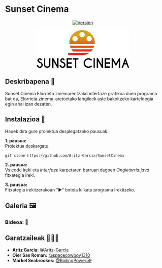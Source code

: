 # Sunset Cinema
<div align="center">

[![Version](https://img.shields.io/badge/1.0-%20?label=version)](https://github.com/Aritz-Garcia/SunsetCinema)

</div>

<div align="center">

<img src="img/logo_sunset_cinema.png" alt="Logo Sunset Cinema" width="300px">

</div>

## Deskribapena 📝
Sunset Cinema Elorrieta zinemarentzako interfaze grafikoa duen programa bat da, Elorrieta zinema-aretoetako langileek aste bakoitzeko karteldegia egin ahal izan dezaten.

## Instalazioa 🚀
Hauek dira gure proiektua desplegatzeko pausuak:

**1. pausua:** <br>
Proiektua deskargatu:
```
git clone https://github.com/Aritz-Garcia/SunsetCinema
```
**2. pausua:** <br>
Vs code ireki eta *interfaze* karpetaren barruan dagoen *Ongietorria.java* fitxategia ireki.

**3. pausua:** <br>
Fitxategia irekitzerakoan "▶" botoia klikatu programa irekitzeko.

## Galeria 🖼
### Bideoa: 🎥

## Garatzaileak 👨🏻‍💻
- **Aritz Garcia:** [@Aritz-Garcia](https://github.com/Aritz-Garcia)
- **Oier San Roman:** [@spacecowboy1310](https://github.com/spacecowboy1310)
- **Markel Seabrookes:** [@BoilingPower59](https://github.com/BoilingPower59)